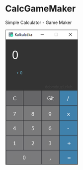 # CalcGameMaker

Simple Calculator - Game Maker

<img alt="Simple Calculator" src="https://github.com/AGPLCZ/CalcGameMaker/blob/main/calculator.png">
